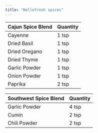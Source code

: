 ```yaml
---
title: "Hellofresh spices"
---
```


| Cajun Spice Blend     | Quantity |
|-----------------------|----------|
| Cayenne               | 1 tsp    |
| Dried Basil           | 1 tsp    |
| Dried Oregano         | 1 tsp    |
| Dried Thyme           | 1 tsp    |
| Garlic Powder         | 1 tsp    |
| Onion Powder          | 1 tsp    |
| Paprika               | 2 tsp    |

| Southwest Spice Blend | Quantity |
|-----------------------|----------|
| Garlic Powder         | 4 tsp    |
| Cumin                 | 2 tsp    |
| Chili Powder          | 2 tsp    |
